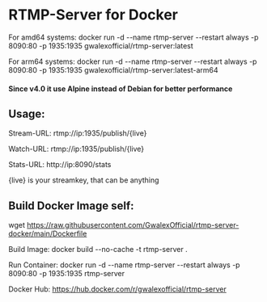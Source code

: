 # RTMP-Server for Docker

For amd64 systems: docker run -d --name rtmp-server --restart always -p 8090:80 -p 1935:1935 gwalexofficial/rtmp-server:latest

For arm64 systems: docker run -d --name rtmp-server --restart always -p 8090:80 -p 1935:1935 gwalexofficial/rtmp-server:latest-arm64

#### Since v4.0 it use Alpine instead of Debian for better performance 

## Usage:

Stream-URL: rtmp://ip:1935/publish/{live}

Watch-URL: rtmp://ip:1935/publish/{live}

Stats-URL: http://ip:8090/stats

{live} is your streamkey, that can be anything

## Build Docker Image self:

wget https://raw.githubusercontent.com/GwalexOfficial/rtmp-server-docker/main/Dockerfile

Build Image: docker build --no-cache -t rtmp-server .

Run Container: docker run -d --name rtmp-server --restart always -p 8090:80 -p 1935:1935 rtmp-server

Docker Hub: https://hub.docker.com/r/gwalexofficial/rtmp-server

